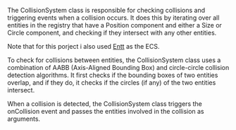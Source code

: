 The CollisionSystem class is responsible for checking collisions and triggering events when a collision occurs. It does this by iterating over all entities in the registry that have a Position component and either a Size or Circle component, and checking if they intersect with any other entities.

Note that for this porject i also used [Entt](https://github.com/skypjack/entt) as the ECS. 

To check for collisions between entities, the CollisionSystem class uses a combination of AABB (Axis-Aligned Bounding Box) and circle-circle collision detection algorithms. It first checks if the bounding boxes of two entities overlap, and if they do, it checks if the circles (if any) of the two entities intersect.

When a collision is detected, the CollisionSystem class triggers the onCollision event and passes the entities involved in the collision as arguments.
